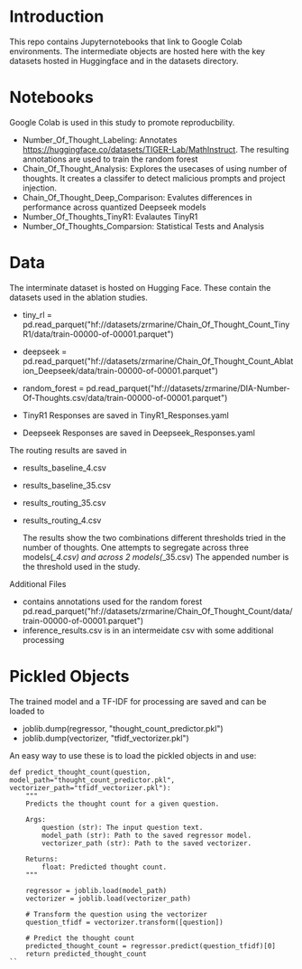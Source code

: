# Introduction
This repo contains Jupyternotebooks that link to Google Colab environments. The intermediate objects are hosted here with the key datasets hosted in Huggingface and in the datasets directory. 

# Notebooks 
Google Colab is used in this study to promote reproducbility.
 - Number_Of_Thought_Labeling: Annotates https://huggingface.co/datasets/TIGER-Lab/MathInstruct. The resulting annotations are used to train the random forest
 - Chain_Of_Thought_Analysis: Explores the usecases of using number of thoughts. It creates a classifer to detect malicious prompts and project injection.
 - Chain_Of_Thought_Deep_Comparison: Evalutes differences in performance across quantized Deepseek models
 - Number_Of_Thoughts_TinyR1: Evalautes TinyR1
 - Number_Of_Thoughts_Comparsion: Statistical Tests and Analysis

# Data

The interminate dataset is hosted on Hugging Face. 
These contain the datasets used in the ablation studies. 
 - tiny_rl  = pd.read_parquet("hf://datasets/zrmarine/Chain_Of_Thought_Count_TinyR1/data/train-00000-of-00001.parquet")
 - deepseek = pd.read_parquet("hf://datasets/zrmarine/Chain_Of_Thought_Count_Ablation_Deepseek/data/train-00000-of-00001.parquet")
 - random_forest = pd.read_parquet("hf://datasets/zrmarine/DIA-Number-Of-Thoughts.csv/data/train-00000-of-00001.parquet")
  

 - TinyR1 Responses are saved in TinyR1_Responses.yaml
 - Deepseek Responses are saved in Deepseek_Responses.yaml

The routing results are saved in 
 - results_baseline_4.csv
 - results_baseline_35.csv
 - results_routing_35.csv
 - results_routing_4.csv

   The results show the two combinations different thresholds tried in the number of thoughts. One attempts to segregate across three models(*_4.csv) and across 2 models(*_35.csv) The appended number is the threshold used in the study. 

Additional Files
- contains annotations used for the random forest pd.read_parquet("hf://datasets/zrmarine/Chain_Of_Thought_Count/data/train-00000-of-00001.parquet")
- inference_results.csv is in an intermeidate csv with some additional processing 

# Pickled Objects 
The trained model and a TF-IDF for processing are saved and can be loaded to 
 - joblib.dump(regressor, "thought_count_predictor.pkl")
 - joblib.dump(vectorizer, "tfidf_vectorizer.pkl")

An easy way to use these is to load the pickled objects in and use: 

```{python}
def predict_thought_count(question, model_path="thought_count_predictor.pkl", vectorizer_path="tfidf_vectorizer.pkl"):
    """
    Predicts the thought count for a given question.

    Args:
        question (str): The input question text.
        model_path (str): Path to the saved regressor model.
        vectorizer_path (str): Path to the saved vectorizer.

    Returns:
        float: Predicted thought count.
    """

    regressor = joblib.load(model_path)
    vectorizer = joblib.load(vectorizer_path)

    # Transform the question using the vectorizer
    question_tfidf = vectorizer.transform([question])

    # Predict the thought count
    predicted_thought_count = regressor.predict(question_tfidf)[0]
    return predicted_thought_count
``
